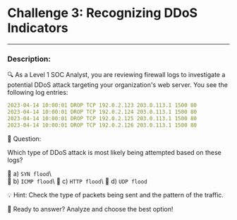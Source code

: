 
# **Challenge 3: Recognizing DDoS Indicators**

---

### **Description:**

🔍 As a Level 1 SOC Analyst, you are reviewing firewall logs to investigate a potential DDoS attack targeting your organization's web server. You see the following log entries:

```yaml
2023-04-14 10:00:01 DROP TCP 192.0.2.123 203.0.113.1 1500 80
2023-04-14 10:00:01 DROP TCP 192.0.2.124 203.0.113.1 1500 80
2023-04-14 10:00:01 DROP TCP 192.0.2.125 203.0.113.1 1500 80
2023-04-14 10:00:01 DROP TCP 192.0.2.126 203.0.113.1 1500 80
```

🤔 Question:

Which type of DDoS attack is most likely being attempted based on these logs?

🔘 a) ```SYN flood```\   
🔘 b) ```ICMP flood```\ 
🔘 c) ```HTTP flood```\ 
🔘 d) ```UDP flood```

💡 Hint: Check the type of packets being sent and the pattern of the traffic.

🚀 Ready to answer? Analyze and choose the best option!
